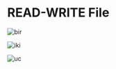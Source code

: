 # READ-WRITE File
![bir](https://github.com/BakuEngineeringUniversity/ff-read-write-file-esatiyev/assets/108625030/c771b7ba-01c7-461b-aabd-417054a04d8d)

![iki](https://github.com/BakuEngineeringUniversity/ff-read-write-file-esatiyev/assets/108625030/8baec408-91c9-457b-afa3-c91d94acf037)

![uc](https://github.com/BakuEngineeringUniversity/ff-read-write-file-esatiyev/assets/108625030/4294968a-0215-4c6c-90ba-61ce0f99dd1f)
